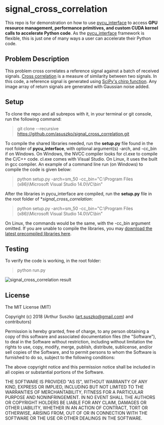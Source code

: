 
# signal_cross_correlation

This repo is for demonstration on how to use [pycu_interface](https://github.com/asuszko/pycu_interface) to access **GPU resource management, performance primitives, and custom CUDA kernel calls to accelerate Python code**. As the [pycu_interface](https://github.com/asuszko/pycu_interface) framework is flexible, this is just one of many ways a user can accelerate their Python code.

## Problem Description

This problem cross correlates a reference signal against a batch of received signals. [Cross correlation](https://en.wikipedia.org/wiki/Cross-correlation) is a measure of similarity between two signals. In this code, a reference signal is generated using [SciPy's chirp function](https://docs.scipy.org/doc/scipy/reference/generated/scipy.signal.chirp.html). Any image array of return signals are generated with Gaussian noise added.

## Setup

To clone the repo and all subrepos with it, in your terminal or git console, run the following command:
> git clone --recursive https://github.com/asuszko/signal_cross_correlation.git

To compile the shared libraries needed, run the **setup.py** file found in the root folder of **pycu_interface**, with optional argument(s) -arch, and -cc_bin if on Windows. On Windows, the NVCC compiler looks for cl.exe to compile the C/C++ code. cl.exe comes with Visual Studio. On Linux, it uses the built in gcc compiler. An example of a command line run (on Windows) to compile the code is given below:
> python setup.py -arch=sm_50 -cc_bin="C:\Program Files (x86)\Microsoft Visual Studio 14.0\VC\bin"

After the libraries in pycu_interface are compiled, run the **setup.py** file in the root folder of **signal_cross_correlation*:
> python setup.py -arch=sm_50 -cc_bin="C:\Program Files (x86)\Microsoft Visual Studio 14.0\VC\bin"

On Linux, the commands would be the same, with the -cc_bin argument omitted. If you are unable to compile the libraries, you may [download the latest precompiled libraries here](https://github.com/asuszko/pycu_interface_libs).

## Testing

To verify the code is working, in the root folder:
> python run.py

![signal_cross_correlation result](https://lh3.googleusercontent.com/tLPTuFvWcqizc3w-hSiRkxjsWCOJauavWXHLn2lbnS3heECH4cmdTZ-PNJ5IFo3Uae-zKdRPlXMIgWQfURlB7X5T4CAg0pFm9_f4kMZkqzZW5VKVkEw42ocbg6Aq5_k4yiyJa0D66G-3dFv4BlA4lBd1tnAJy_U8ZDyIUlYIOEHao7ixisl3lxH1kK5L_6k5--AIQwur4LowH-IAc8RcAQ1oqjhE4iJJKjA39AspQ3-nz6l-5wSRj7AgAU_5mZ-_ru_8ku3JHhF88iN0wlrKx1i-sNhBkQuIs2_vc_ekFl_5musNRPIUSTX8G69D7n2I0yZAVQPXA5Zv-CerFeJbR4ESDhmvnuLrud5dQrTGWYGWFMN3uKTulFrmbBNLYEx3lhcfdZb-GtkW2Z7S7o5_6IwbJ3XTVP-0tGLa1DEmstG_Ky1icK2aOY5LNvl48ZZPxoYcN42gJp8XT5PBFJBwgj9rby7FkGp0vZabz3oRKlaKXn2Uuhur_YO1P7ynKOqIyFen6nnJpshfWCrme5tH5FsTT6_AXlWqG-enDVX2QOzC0GWwE5yOSoutkfwAKVJK03-oLBcdfBGbOqCHpvbqHjso6ueiHn4W4sICGVY=w640-h472-no)

## License
 
The MIT License (MIT)

Copyright (c) 2018 (Arthur Suszko (art.suszko@gmail.com) and contributors)

Permission is hereby granted, free of charge, to any person obtaining a copy of this software and associated documentation files (the "Software"), to deal in the Software without restriction, including without limitation the rights to use, copy, modify, merge, publish, distribute, sublicense, and/or sell copies of the Software, and to permit persons to whom the Software is furnished to do so, subject to the following conditions:

The above copyright notice and this permission notice shall be included in all copies or substantial portions of the Software.

THE SOFTWARE IS PROVIDED "AS IS", WITHOUT WARRANTY OF ANY KIND, EXPRESS OR IMPLIED, INCLUDING BUT NOT LIMITED TO THE WARRANTIES OF MERCHANTABILITY, FITNESS FOR A PARTICULAR PURPOSE AND NONINFRINGEMENT. IN NO EVENT SHALL THE AUTHORS OR COPYRIGHT HOLDERS BE LIABLE FOR ANY CLAIM, DAMAGES OR OTHER LIABILITY, WHETHER IN AN ACTION OF CONTRACT, TORT OR OTHERWISE, ARISING FROM, OUT OF OR IN CONNECTION WITH THE SOFTWARE OR THE USE OR OTHER DEALINGS IN THE SOFTWARE.
